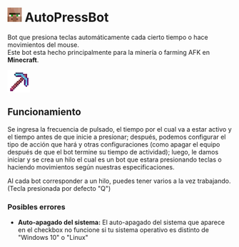 # ![](https://raw.githubusercontent.com/GalletaOreo98/autoPressBot/main/src/autopressbot/data/icono.png) AutoPressBot   

Bot que presiona teclas automáticamente cada cierto tiempo o hace movimientos del mouse.  
Este bot esta hecho principalmente para la minería o farming AFK en **Minecraft**.  

![](https://raw.githubusercontent.com/GalletaOreo98/autoPressBot/main/src/autopressbot/data/Pico_de_diamante_encantado.gif)  

## Funcionamiento  

Se ingresa la frecuencia de pulsado, el tiempo por el cual va a estar activo y el tiempo antes de que inicie a presionar; después, podemos configurar el tipo de acción que hará y otras configuraciones (como apagar el equipo después de que el bot termine su tiempo de actividad); luego, le damos iniciar y se crea un hilo el cual es un bot que estara presionando teclas o haciendo movimientos según nuestras especificaciones.

Al cada bot corresponder a un hilo, puedes tener varios a la vez trabajando. (Tecla presionada por defecto "Q")

### Posibles errores  

- **Auto-apagado del sistema:** El auto-apagado del sistema que aparece en el checkbox no funcione si tu sistema operativo es distinto de "Windows 10" o "Linux"


